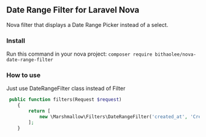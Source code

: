 ## Date Range Filter for Laravel Nova

Nova filter that displays a Date Range Picker instead of a select.

### Install

Run this command in your nova project:
`composer require bithaolee/nova-date-range-filter`

### How to use

Just use DateRangeFilter class instead of Filter

```php
 public function filters(Request $request)
    {
        return [
            new \Marshmallow\Filters\DateRangeFilter('created_at', 'Created date'),
        ];
    }
```
